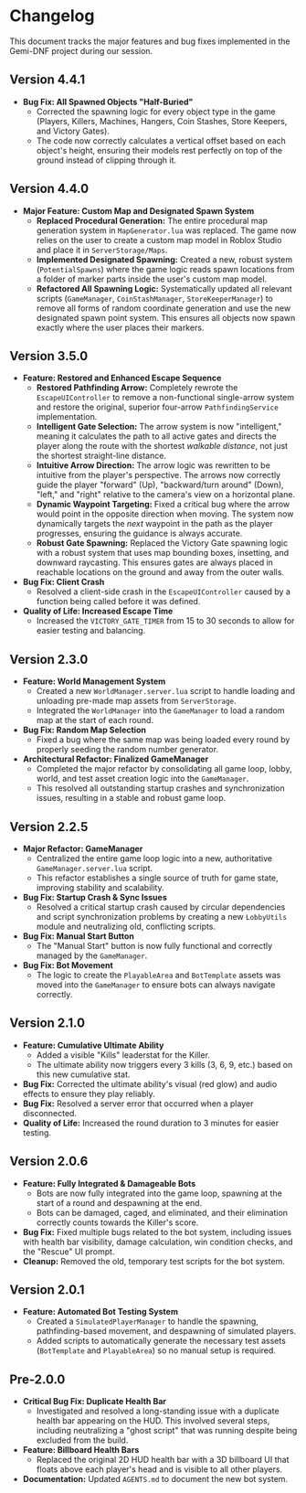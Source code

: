 # Changelog

This document tracks the major features and bug fixes implemented in the Gemi-DNF project during our session.

## Version 4.4.1
- **Bug Fix: All Spawned Objects "Half-Buried"**
  - Corrected the spawning logic for every object type in the game (Players, Killers, Machines, Hangers, Coin Stashes, Store Keepers, and Victory Gates).
  - The code now correctly calculates a vertical offset based on each object's height, ensuring their models rest perfectly on top of the ground instead of clipping through it.

## Version 4.4.0
- **Major Feature: Custom Map and Designated Spawn System**
  - **Replaced Procedural Generation:** The entire procedural map generation system in `MapGenerator.lua` was replaced. The game now relies on the user to create a custom map model in Roblox Studio and place it in `ServerStorage/Maps`.
  - **Implemented Designated Spawning:** Created a new, robust system (`PotentialSpawns`) where the game logic reads spawn locations from a folder of marker parts inside the user's custom map model.
  - **Refactored All Spawning Logic:** Systematically updated all relevant scripts (`GameManager`, `CoinStashManager`, `StoreKeeperManager`) to remove all forms of random coordinate generation and use the new designated spawn point system. This ensures all objects now spawn exactly where the user places their markers.

## Version 3.5.0
- **Feature: Restored and Enhanced Escape Sequence**
  - **Restored Pathfinding Arrow:** Completely rewrote the `EscapeUIController` to remove a non-functional single-arrow system and restore the original, superior four-arrow `PathfindingService` implementation.
  - **Intelligent Gate Selection:** The arrow system is now "intelligent," meaning it calculates the path to all active gates and directs the player along the route with the shortest *walkable distance*, not just the shortest straight-line distance.
  - **Intuitive Arrow Direction:** The arrow logic was rewritten to be intuitive from the player's perspective. The arrows now correctly guide the player "forward" (Up), "backward/turn around" (Down), "left," and "right" relative to the camera's view on a horizontal plane.
  - **Dynamic Waypoint Targeting:** Fixed a critical bug where the arrow would point in the opposite direction when moving. The system now dynamically targets the *next* waypoint in the path as the player progresses, ensuring the guidance is always accurate.
  - **Robust Gate Spawning:** Replaced the Victory Gate spawning logic with a robust system that uses map bounding boxes, insetting, and downward raycasting. This ensures gates are always placed in reachable locations on the ground and away from the outer walls.
- **Bug Fix: Client Crash**
  - Resolved a client-side crash in the `EscapeUIController` caused by a function being called before it was defined.
- **Quality of Life: Increased Escape Time**
  - Increased the `VICTORY_GATE_TIMER` from 15 to 30 seconds to allow for easier testing and balancing.

## Version 2.3.0
- **Feature: World Management System**
  - Created a new `WorldManager.server.lua` script to handle loading and unloading pre-made map assets from `ServerStorage`.
  - Integrated the `WorldManager` into the `GameManager` to load a random map at the start of each round.
- **Bug Fix: Random Map Selection**
  - Fixed a bug where the same map was being loaded every round by properly seeding the random number generator.
- **Architectural Refactor: Finalized GameManager**
  - Completed the major refactor by consolidating all game loop, lobby, world, and test asset creation logic into the `GameManager`.
  - This resolved all outstanding startup crashes and synchronization issues, resulting in a stable and robust game loop.

## Version 2.2.5
- **Major Refactor: GameManager**
  - Centralized the entire game loop logic into a new, authoritative `GameManager.server.lua` script.
  - This refactor establishes a single source of truth for game state, improving stability and scalability.
- **Bug Fix: Startup Crash & Sync Issues**
  - Resolved a critical startup crash caused by circular dependencies and script synchronization problems by creating a new `LobbyUtils` module and neutralizing old, conflicting scripts.
- **Bug Fix: Manual Start Button**
  - The "Manual Start" button is now fully functional and correctly managed by the `GameManager`.
- **Bug Fix: Bot Movement**
  - The logic to create the `PlayableArea` and `BotTemplate` assets was moved into the `GameManager` to ensure bots can always navigate correctly.

## Version 2.1.0
- **Feature: Cumulative Ultimate Ability**
  - Added a visible "Kills" leaderstat for the Killer.
  - The ultimate ability now triggers every 3 kills (3, 6, 9, etc.) based on this new cumulative stat.
- **Bug Fix:** Corrected the ultimate ability's visual (red glow) and audio effects to ensure they play reliably.
- **Bug Fix:** Resolved a server error that occurred when a player disconnected.
- **Quality of Life:** Increased the round duration to 3 minutes for easier testing.

## Version 2.0.6
- **Feature: Fully Integrated & Damageable Bots**
  - Bots are now fully integrated into the game loop, spawning at the start of a round and despawning at the end.
  - Bots can be damaged, caged, and eliminated, and their elimination correctly counts towards the Killer's score.
- **Bug Fix:** Fixed multiple bugs related to the bot system, including issues with health bar visibility, damage calculation, win condition checks, and the "Rescue" UI prompt.
- **Cleanup:** Removed the old, temporary test scripts for the bot system.

## Version 2.0.1
- **Feature: Automated Bot Testing System**
  - Created a `SimulatedPlayerManager` to handle the spawning, pathfinding-based movement, and despawning of simulated players.
  - Added scripts to automatically generate the necessary test assets (`BotTemplate` and `PlayableArea`) so no manual setup is required.

## Pre-2.0.0
- **Critical Bug Fix: Duplicate Health Bar**
  - Investigated and resolved a long-standing issue with a duplicate health bar appearing on the HUD. This involved several steps, including neutralizing a "ghost script" that was running despite being excluded from the build.
- **Feature: Billboard Health Bars**
  - Replaced the original 2D HUD health bar with a 3D billboard UI that floats above each player's head and is visible to all other players.
- **Documentation:** Updated `AGENTS.md` to document the new bot system.
